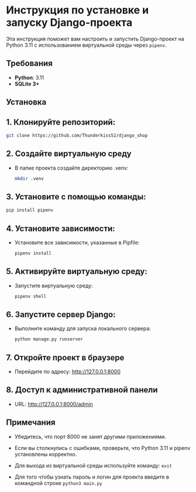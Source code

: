 # Инструкция по установке и запуску Django-проекта

Эта инструкция поможет вам настроить и запустить Django-проект на Python 3.11 с использованием виртуальной среды через `pipenv`.

## Требования
- **Python**: 3.11
- **SQLite 3+**

## Установка

## 1. Клонируйте репозиторий: 
  ```bash
  git clone https://github.com/Thunderkiss52/django_shop
  ```
## 2. Создайте виртуальную среду
- В папке проекта создайте директорию .venv:
  ```bash
  mkdir .venv
  ```

## 3. Установите с помощью команды:
  ```bash
  pip install pipenv
  ```

## 4. Установите зависимости:
- Установите все зависимости, указанные в Pipfile:
  ```bash
  pipenv install
  ```

## 5. Активируйте виртуальную среду:
- Запустите виртуальную среду:
  ```bash
  pipenv shell
  ```

## 6. Запустите сервер Django:
- Выполните команду для запуска локального сервера:

  ```bash
  python manage.py runserver
  ```

## 7. Откройте проект в браузере
- Перейдите по адресу: http://127.0.0.1:8000

## 8. Доступ к административной панели
- URL: http://127.0.0.1:8000/admin

## Примечания

- Убедитесь, что порт 8000 не занят другими приложениями.

- Если вы столкнулись с ошибками, проверьте, что Python 3.11 и pipenv установлены корректно.

- Для выхода из виртуальной среды используйте команду: `exit`

- Для того чтобы узнать пароль и логин для проекта введите в командной строке `python3 main.py`



